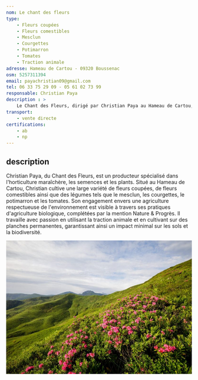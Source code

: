 ```yaml
---
nom: Le chant des fleurs
type:
    - Fleurs coupées
    - Fleurs comestibles
    - Mesclun
    - Courgettes
    - Potimarron
    - Tomates
    - Traction animale  
adresse: Hameau de Cartou - 09320 Boussenac
osm: 5257311394
email: payachristian09@gmail.com
tel: 06 33 75 29 09 - 05 61 02 73 99
responsable: Christian Paya
description : >
    Le Chant des Fleurs, dirigé par Christian Paya au Hameau de Cartou, propose des fleurs coupées, des fleurs comestibles et des légumes divers. Spécialisé en horticulture maraîchère, il pratique une agriculture biologique, certifiée Nature & Progrès, et utilise la traction animale ainsi que des planches permanentes pour une production respectueuse de l'environnement.
transport:
    - vente directe
certifications:
    - ab
    - np
---
```


## description

Christian Paya, du Chant des Fleurs, est un producteur spécialisé dans l'horticulture maraîchère, les semences et les plants. Situé au Hameau de Cartou, Christian cultive une large variété de fleurs coupées, de fleurs comestibles ainsi que des légumes tels que le mesclun, les courgettes, le potimarron et les tomates. Son engagement envers une agriculture respectueuse de l'environnement est visible à travers ses pratiques d'agriculture biologique, complétées par la mention Nature & Progrès. Il travaille avec passion en utilisant la traction animale et en cultivant sur des planches permanentes, garantissant ainsi un impact minimal sur les sols et la biodiversité.

![Le chant des fleurs](./media/le-chant-des-fleurs.jpg)
